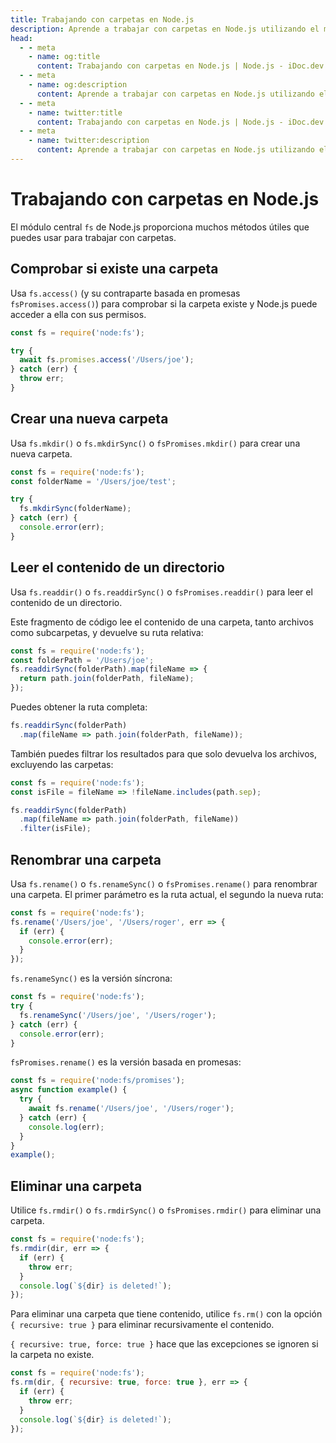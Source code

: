 ```yaml
---
title: Trabajando con carpetas en Node.js
description: Aprende a trabajar con carpetas en Node.js utilizando el módulo fs, incluyendo verificar si una carpeta existe, crear una nueva carpeta, leer el contenido de un directorio, renombrar una carpeta y eliminar una carpeta.
head:
  - - meta
    - name: og:title
      content: Trabajando con carpetas en Node.js | Node.js - iDoc.dev
  - - meta
    - name: og:description
      content: Aprende a trabajar con carpetas en Node.js utilizando el módulo fs, incluyendo verificar si una carpeta existe, crear una nueva carpeta, leer el contenido de un directorio, renombrar una carpeta y eliminar una carpeta.
  - - meta
    - name: twitter:title
      content: Trabajando con carpetas en Node.js | Node.js - iDoc.dev
  - - meta
    - name: twitter:description
      content: Aprende a trabajar con carpetas en Node.js utilizando el módulo fs, incluyendo verificar si una carpeta existe, crear una nueva carpeta, leer el contenido de un directorio, renombrar una carpeta y eliminar una carpeta.
---
```



# Trabajando con carpetas en Node.js

El módulo central `fs` de Node.js proporciona muchos métodos útiles que puedes usar para trabajar con carpetas.

## Comprobar si existe una carpeta

Usa `fs.access()` (y su contraparte basada en promesas `fsPromises.access()`) para comprobar si la carpeta existe y Node.js puede acceder a ella con sus permisos.
```javascript
const fs = require('node:fs');

try {
  await fs.promises.access('/Users/joe');
} catch (err) {
  throw err;
}
```

## Crear una nueva carpeta

Usa `fs.mkdir()` o `fs.mkdirSync()` o `fsPromises.mkdir()` para crear una nueva carpeta.
```javascript
const fs = require('node:fs');
const folderName = '/Users/joe/test';

try {
  fs.mkdirSync(folderName);
} catch (err) {
  console.error(err);
}
```

## Leer el contenido de un directorio

Usa `fs.readdir()` o `fs.readdirSync()` o `fsPromises.readdir()` para leer el contenido de un directorio.

Este fragmento de código lee el contenido de una carpeta, tanto archivos como subcarpetas, y devuelve su ruta relativa:
```javascript
const fs = require('node:fs');
const folderPath = '/Users/joe';
fs.readdirSync(folderPath).map(fileName => {
  return path.join(folderPath, fileName);
});
```

Puedes obtener la ruta completa:
```javascript
fs.readdirSync(folderPath)
  .map(fileName => path.join(folderPath, fileName));
```

También puedes filtrar los resultados para que solo devuelva los archivos, excluyendo las carpetas:
```javascript
const fs = require('node:fs');
const isFile = fileName => !fileName.includes(path.sep);

fs.readdirSync(folderPath)
  .map(fileName => path.join(folderPath, fileName))
  .filter(isFile);
```

## Renombrar una carpeta

Usa `fs.rename()` o `fs.renameSync()` o `fsPromises.rename()` para renombrar una carpeta. El primer parámetro es la ruta actual, el segundo la nueva ruta:
```javascript
const fs = require('node:fs');
fs.rename('/Users/joe', '/Users/roger', err => {
  if (err) {
    console.error(err);
  }
});
```

`fs.renameSync()` es la versión síncrona:
```javascript
const fs = require('node:fs');
try {
  fs.renameSync('/Users/joe', '/Users/roger');
} catch (err) {
  console.error(err);
}
```

`fsPromises.rename()` es la versión basada en promesas:
```javascript
const fs = require('node:fs/promises');
async function example() {
  try {
    await fs.rename('/Users/joe', '/Users/roger');
  } catch (err) {
    console.log(err);
  }
}
example();
```


## Eliminar una carpeta

Utilice `fs.rmdir()` o `fs.rmdirSync()` o `fsPromises.rmdir()` para eliminar una carpeta.
```javascript
const fs = require('node:fs');
fs.rmdir(dir, err => {
  if (err) {
    throw err;
  }
  console.log(`${dir} is deleted!`);
});
```

Para eliminar una carpeta que tiene contenido, utilice `fs.rm()` con la opción `{ recursive: true }` para eliminar recursivamente el contenido.

`{ recursive: true, force: true }` hace que las excepciones se ignoren si la carpeta no existe.
```javascript
const fs = require('node:fs');
fs.rm(dir, { recursive: true, force: true }, err => {
  if (err) {
    throw err;
  }
  console.log(`${dir} is deleted!`);
});
```
